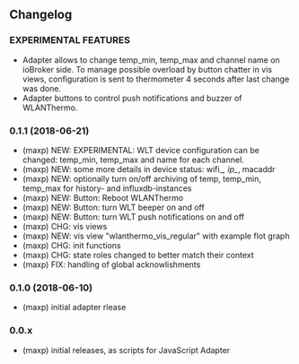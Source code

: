 ## Changelog

### EXPERIMENTAL FEATURES
* Adapter allows to change temp_min, temp_max and channel name on ioBroker
  side. To manage possible overload by button chatter in vis views,
  configuration is sent to thermometer 4 seconds after last change was done.
* Adapter buttons to control push notifications and buzzer of WLANThermo.

### 0.1.1 (2018-06-21)
* (maxp) NEW: EXPERIMENTAL: WLT device configuration can be changed: temp_min,
              temp_max and name for each channel.
* (maxp) NEW: some more details in device status: wifi_*, ip_*, macaddr
* (maxp) NEW: optionally turn on/off archiving of temp, temp_min, temp_max
              for history- and influxdb-instances
* (maxp) NEW: Button: Reboot WLANThermo
* (maxp) NEW: Button: turn WLT beeper on and off
* (maxp) NEW: Button: turn WLT push notifications on and off
* (maxp) CHG: vis views
* (maxp) NEW: vis view "wlanthermo_vis_regular" with example flot graph
* (maxp) CHG: init functions
* (maxp) CHG: state roles changed to better match their context
* (maxp) FIX: handling of global acknowlishments

### 0.1.0 (2018-06-10)
* (maxp) initial adapter rlease

### 0.0.x
* (maxp) initial releases, as scripts for JavaScript Adapter



